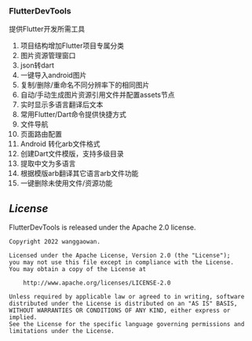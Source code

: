 ### FlutterDevTools

提供Flutter开发所需工具

1. 项目结构增加Flutter项目专属分类
2. 图片资源管理窗口
3. json转dart
4. 一键导入android图片
5. 复制/删除/重命名不同分辨率下的相同图片
6. 自动/手动生成图片资源引用文件并配置assets节点
7. 实时显示多语言翻译后文本
8. 常用Flutter/Dart命令提供快捷方式
9. 文件导航
10. 页面路由配置
11. Android <string/>转化arb文件格式
12. 创建Dart文件模版，支持多级目录
13. 提取中文为多语言
14. 根据模版arb翻译其它语言arb文件功能
15. 一键删除未使用文件/资源功能

## ***License***

FlutterDevTools is released under the Apache 2.0 license.

```TEXT
Copyright 2022 wanggaowan.

Licensed under the Apache License, Version 2.0 (the "License");
you may not use this file except in compliance with the License.
You may obtain a copy of the License at

    http://www.apache.org/licenses/LICENSE-2.0

Unless required by applicable law or agreed to in writing, software
distributed under the License is distributed on an "AS IS" BASIS,
WITHOUT WARRANTIES OR CONDITIONS OF ANY KIND, either express or implied.
See the License for the specific language governing permissions and
limitations under the License.
```

